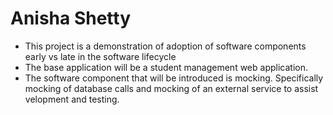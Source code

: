 # Anisha Shetty

- This project is a demonstration of adoption of software components early vs late in the software lifecycle
- The base application will be a student management web application.
- The software component that will be introduced is mocking. Specifically mocking of database calls and mocking of an external service to assist velopment and testing.